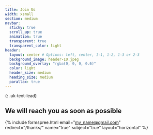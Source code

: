 ```yaml
---
title: Join Us
width: xsmall
section: medium
navbar:
  sticky: true
  scroll_up: true
  animation: true
  transparent: true
  transparent_color: light
header:
  layout: center # Options: left, center, 1-1, 1-2, 1-3 or 2-3
  background_image: header-10.jpeg
  background_overlay: "rgba(0, 0, 0, 0.6)"
  color: light
  header_size: medium
  heading_size: medium
  parallax: true
---
```


{: .uk-text-lead}

## We will reach you as soon as possible
{% include formspree.html email="my_name@gmail.com" redirect="/thanks/" name="true" subject="true" layout="horizontal" %}